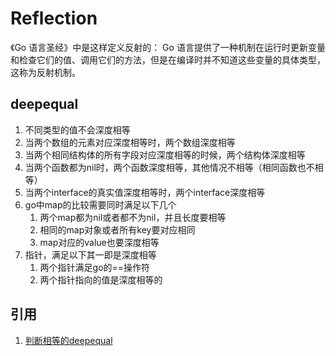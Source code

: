 # Reflection

《Go 语言圣经》中是这样定义反射的：
Go 语言提供了一种机制在运行时更新变量和检查它们的值、调用它们的方法，但是在编译时并不知道这些变量的具体类型，这称为反射机制。

## deepequal

1. 不同类型的值不会深度相等
2. 当两个数组的元素对应深度相等时，两个数组深度相等
3. 当两个相同结构体的所有字段对应深度相等的时候，两个结构体深度相等
4. 当两个函数都为nil时，两个函数深度相等，其他情况不相等（相同函数也不相等）
5. 当两个interface的真实值深度相等时，两个interface深度相等
6. go中map的比较需要同时满足以下几个
    1. 两个map都为nil或者都不为nil，并且长度要相等
    2. 相同的map对象或者所有key要对应相同
    3. map对应的value也要深度相等
7. 指针，满足以下其一即是深度相等
    1. 两个指针满足go的==操作符
    2. 两个指针指向的值是深度相等的

## 引用

1. [判断相等的deepequal](https://studygolang.com/articles/12944)